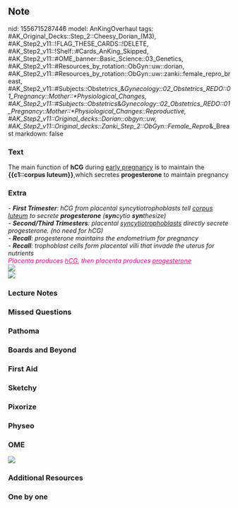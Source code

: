 ## Note
nid: 1556715287446
model: AnKingOverhaul
tags: #AK_Original_Decks::Step_2::Cheesy_Dorian_(M3), #AK_Step2_v11::!FLAG_THESE_CARDS::!DELETE, #AK_Step2_v11::!Shelf::#Cards_AnKing_Skipped, #AK_Step2_v11::#OME_banner::Basic_Science::03_Genetics, #AK_Step2_v11::#Resources_by_rotation::ObGyn::uw::dorian, #AK_Step2_v11::#Resources_by_rotation::ObGyn::uw::zanki::female_repro_breast, #AK_Step2_v11::#Subjects::Obstetrics_&_Gynecology::02_Obstetrics_REDO::01_Pregnancy::Mother::*Physiological_Changes, #AK_Step2_v11::#Subjects::Obstetrics_&_Gynecology::02_Obstetrics_REDO::01_Pregnancy::Mother::*Physiological_Changes::Reproductive, #AK_Step2_v11::Original_decks::Dorian::obgyn::uw, #AK_Step2_v11::Original_decks::Zanki_Step_2::ObGyn::Female_Repro_&_Breast
markdown: false

### Text
The main function of <b>hCG</b> during <u>early pregnancy</u> is to
maintain the <b>{{c1::corpus luteum}}</b>,which secretes
<b>progesterone</b> to maintain pregnancy

### Extra
<div>
  <div>
    <i>- <b>First Trimester</b>: hCG from placental
    syncytiotrophoblasts tell <u>corpus luteum</u> to secrete
    <b>progesterone</b> (<b>syn</b>cytio <b>syn</b>thesize)</i>
  </div>
  <div>
    <i>- <b>Second/Third Trimesters</b>: placental
    <u>syncytiotrophoblasts</u> directly secrete progesterone. (no
    need for hCG)</i>
  </div>
</div>
<div>
  <i>- <b>Recall</b>: progesterone maintains the endometrium for
  pregnancy</i>
</div><i>- <b>Recall</b>: trophoblast cells form placental villi
that invade the uterus for nutrients</i>
<div>
  <i><font color="#FC0280">Placenta produces <u>hCG</u>, then
  placenta produces <u>progesterone</u></font></i>
</div>
<div>
  <i><img src="Gray36.png"></i>
</div>
<div>
  <div>
    <div><img src="paste-3095095167418369.jpg"></div>
  </div>
</div>

### Lecture Notes


### Missed Questions


### Pathoma


### Boards and Beyond


### First Aid


### Sketchy


### Pixorize


### Physeo


### OME
<div class="ome-widget">
  <a href="https://onlinemeded.org/spa/obgyn?ref=anki"><img src=
  "_OME_AnkiFlashcards_Topic_1.png"></a>
</div>

### Additional Resources


### One by one

